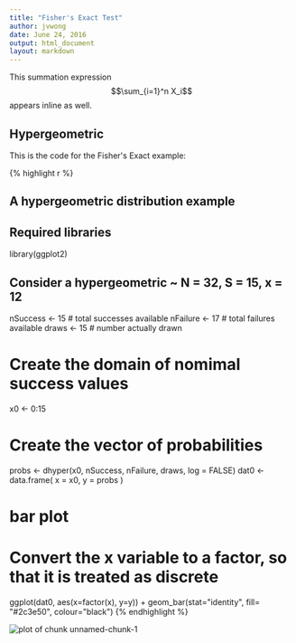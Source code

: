 ```yaml
---
title: "Fisher's Exact Test"
author: jvwong
date: June 24, 2016
output: html_document
layout: markdown
---
```


This summation expression $$\sum_{i=1}^n X_i$$ appears inline as well.

## Hypergeometric
This is the code for the Fisher's Exact example:

{% highlight r %}
## A hypergeometric distribution example

## Required libraries
library(ggplot2)

## Consider a hypergeometric ~ N = 32, S = 15, x = 12

nSuccess <- 15 # total successes available
nFailure <- 17 # total failures available
draws  <- 15 # number actually drawn

# Create the domain of nomimal success values
x0 <- 0:15

# Create the vector of probabilities
probs <- dhyper(x0, nSuccess, nFailure, draws, log = FALSE)
dat0 <- data.frame( x = x0, y = probs )

# bar plot
# Convert the x variable to a factor, so that it is treated as discrete
ggplot(dat0, aes(x=factor(x), y=y)) +
  geom_bar(stat="identity", fill= "#2c3e50", colour="black")
{% endhighlight %}

![plot of chunk unnamed-chunk-1](/guide/media/primers/statistics/unnamed-chunk-1-1.png)
